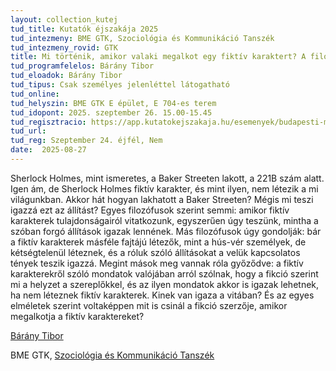 ```yaml
---
layout: collection_kutej
tud_title: Kutatók éjszakája 2025
tud_intezmeny: BME GTK, Szociológia és Kommunikáció Tanszék
tud_intezmeny_rovid: GTK
title: Mi történik, amikor valaki megalkot egy fiktív karaktert? A filozófusok válasza
tud_programfelelos: Bárány Tibor
tud_eloadok: Bárány Tibor
tud_tipus: Csak személyes jelenléttel látogatható
tud_online: 
tud_helyszin: BME GTK E épület, E 704-es terem
tud_idopont: 2025. szeptember 26. 15.00-15.45
tud_regisztracio: https://app.kutatokejszakaja.hu/esemenyek/budapesti-muszaki-es-gazdasagtudomanyi-egyetem-bme/mi-tortenik-amikor-valaki-megalkot-egy-fiktiv-karaktert-a-filozofusok-valasza
tud_url: 
tud_reg: Szeptember 24. éjfél, Nem
date:  2025-08-27
---
```


Sherlock Holmes, mint ismeretes, a Baker Streeten lakott, a 221B szám alatt. Igen ám, de Sherlock Holmes fiktív karakter, és mint ilyen, nem létezik a mi világunkban. Akkor hát hogyan lakhatott a Baker Streeten? 
Mégis mi teszi igazzá ezt az állítást? Egyes filozófusok szerint semmi: amikor fiktív karakterek tulajdonságairól vitatkozunk, egyszerűen úgy teszünk, mintha a szóban forgó állítások igazak lennének. Más filozófusok úgy gondolják: bár a fiktív karakterek másféle fajtájú létezők, mint a hús-vér személyek, de kétségtelenül léteznek, és a róluk szóló állításokat a velük kapcsolatos tények teszik igazzá. Megint mások meg vannak róla győződve: a fiktív karakterekről szóló mondatok valójában arról szólnak, hogy a fikció szerint mi a helyzet a szereplőkkel, és az ilyen mondatok akkor is igazak lehetnek, ha nem léteznek fiktív karakterek. Kinek van igaza a vitában? 
És az egyes elméletek szerint voltaképpen mit is csinál a fikció szerzője, amikor megalkotja a fiktív karaktereket? 

[Bárány Tibor](https://tudprog.bme.hu/kutatok_ejszakaja/profilok/barany_tibor)

BME GTK, [Szociológia és Kommunikáció Tanszék](https://www.bmekomm.hu/)
